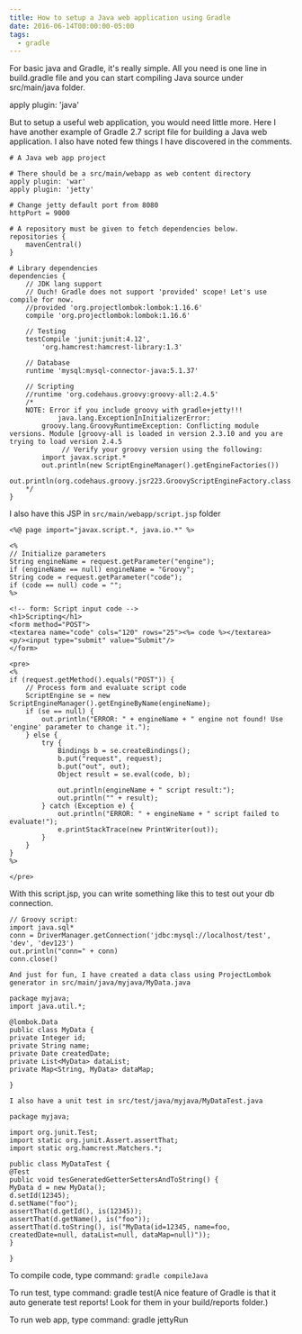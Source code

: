 ```yaml
---
title: How to setup a Java web application using Gradle
date: 2016-06-14T00:00:00-05:00
tags:
  - gradle
---
```

For basic java and Gradle, it's really simple. All you need is one line in build.gradle file and you can start compiling Java source under src/main/java folder.

apply plugin: 'java'

But to setup a useful web application,  you would need little more. Here I have another example of Gradle 2.7 script file for building a Java web application. I also have noted few things I have discovered in the comments.
```
# A Java web app project

# There should be a src/main/webapp as web content directory
apply plugin: 'war'
apply plugin: 'jetty'

# Change jetty default port from 8080
httpPort = 9000

# A repository must be given to fetch dependencies below.
repositories {
    mavenCentral()
}

# Library dependencies
dependencies {
    // JDK lang support
    // Ouch! Gradle does not support 'provided' scope! Let's use compile for now.
    //provided 'org.projectlombok:lombok:1.16.6'
    compile 'org.projectlombok:lombok:1.16.6'

    // Testing
    testCompile 'junit:junit:4.12',
        'org.hamcrest:hamcrest-library:1.3'

    // Database
    runtime 'mysql:mysql-connector-java:5.1.37'   

    // Scripting
    //runtime 'org.codehaus.groovy:groovy-all:2.4.5'
    /*
    NOTE: Error if you include groovy with gradle+jetty!!!
            java.lang.ExceptionInInitializerError:
        groovy.lang.GroovyRuntimeException: Conflicting module versions. Module [groovy-all is loaded in version 2.3.10 and you are trying to load version 2.4.5
             // Verify your groovy version using the following:
        import javax.script.*
        out.println(new ScriptEngineManager().getEngineFactories())
        out.println(org.codehaus.groovy.jsr223.GroovyScriptEngineFactory.class.getProtectionDomain().getCodeSource().getLocation())
    */ 
}
```
I also have this JSP in `src/main/webapp/script.jsp` folder
```
<%@ page import="javax.script.*, java.io.*" %>

<%
// Initialize parameters
String engineName = request.getParameter("engine");
if (engineName == null) engineName = "Groovy";
String code = request.getParameter("code");
if (code == null) code = "";
%>

<!-- form: Script input code -->
<h1>Scripting</h1>
<form method="POST">
<textarea name="code" cols="120" rows="25"><%= code %></textarea>
<p/><input type="submit" value="Submit"/>
</form>

<pre>
<%
if (request.getMethod().equals("POST")) {
    // Process form and evaluate script code
    ScriptEngine se = new ScriptEngineManager().getEngineByName(engineName);
    if (se == null) {
        out.println("ERROR: " + engineName + " engine not found! Use 'engine' parameter to change it.");
    } else {
        try {
            Bindings b = se.createBindings();
            b.put("request", request);
            b.put("out", out);
            Object result = se.eval(code, b);
            
            out.println(engineName + " script result:");
            out.println("" + result);
        } catch (Exception e) {
            out.println("ERROR: " + engineName + " script failed to evaluate!");
            e.printStackTrace(new PrintWriter(out));
        }
    }
}
%>

</pre>
```
With this script.jsp, you can write something like this to test out your db connection.
```
// Groovy script:
import java.sql*
conn = DriverManager.getConnection('jdbc:mysql://localhost/test', 'dev', 'dev123')
out.println("conn=" + conn)
conn.close()

And just for fun, I have created a data class using ProjectLombok generator in src/main/java/myjava/MyData.java

package myjava;
import java.util.*;

@lombok.Data
public class MyData {
private Integer id;
private String name;
private Date createdDate;
private List<MyData> dataList;
private Map<String, MyData> dataMap;

}

I also have a unit test in src/test/java/myjava/MyDataTest.java

package myjava;

import org.junit.Test;
import static org.junit.Assert.assertThat;
import static org.hamcrest.Matchers.*;

public class MyDataTest {
@Test
public void tesGeneratedGetterSettersAndToString() {
MyData d = new MyData();
d.setId(12345);
d.setName("foo");
assertThat(d.getId(), is(12345));
assertThat(d.getName(), is("foo"));
assertThat(d.toString(), is("MyData(id=12345, name=foo, createdDate=null, dataList=null, dataMap=null)"));
}

}
```
To compile code, type command: `gradle compileJava`

To run test, type command: gradle test(A nice feature of Gradle is that it auto generate test reports! Look for them in your build/reports folder.)

To run web app, type command: gradle jettyRun
